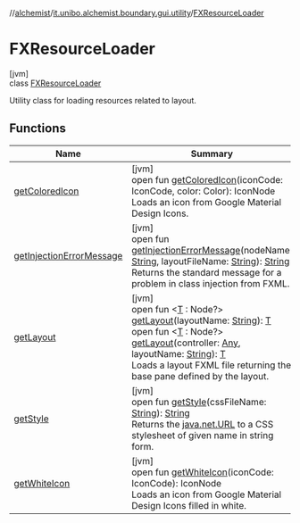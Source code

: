 //[alchemist](../../../index.md)/[it.unibo.alchemist.boundary.gui.utility](../index.md)/[FXResourceLoader](index.md)

# FXResourceLoader

[jvm]\
class [FXResourceLoader](index.md)

Utility class for loading resources related to layout.

## Functions

| Name | Summary |
|---|---|
| [getColoredIcon](get-colored-icon.md) | [jvm]<br>open fun [getColoredIcon](get-colored-icon.md)(iconCode: IconCode, color: Color): IconNode<br>Loads an icon from Google Material Design Icons. |
| [getInjectionErrorMessage](get-injection-error-message.md) | [jvm]<br>open fun [getInjectionErrorMessage](get-injection-error-message.md)(nodeName: [String](https://docs.oracle.com/javase/8/docs/api/java/lang/String.html), layoutFileName: [String](https://docs.oracle.com/javase/8/docs/api/java/lang/String.html)): [String](https://docs.oracle.com/javase/8/docs/api/java/lang/String.html)<br>Returns the standard message for a problem in class injection from FXML. |
| [getLayout](get-layout.md) | [jvm]<br>open fun <[T](get-layout.md) : Node?> [getLayout](get-layout.md)(layoutName: [String](https://docs.oracle.com/javase/8/docs/api/java/lang/String.html)): [T](https://docs.oracle.com/javase/8/docs/api/java/util/function/BiConsumer.html)<br>open fun <[T](get-layout.md) : Node?> [getLayout](get-layout.md)(controller: [Any](https://kotlinlang.org/api/latest/jvm/stdlib/kotlin/-any/index.html), layoutName: [String](https://docs.oracle.com/javase/8/docs/api/java/lang/String.html)): [T](https://docs.oracle.com/javase/8/docs/api/java/util/function/BiConsumer.html)<br>Loads a layout FXML file returning the base pane defined by the layout. |
| [getStyle](get-style.md) | [jvm]<br>open fun [getStyle](get-style.md)(cssFileName: [String](https://docs.oracle.com/javase/8/docs/api/java/lang/String.html)): [String](https://docs.oracle.com/javase/8/docs/api/java/lang/String.html)<br>Returns the [java.net.URL](https://docs.oracle.com/javase/8/docs/api/java/net/URL.html) to a CSS stylesheet of given name in string form. |
| [getWhiteIcon](get-white-icon.md) | [jvm]<br>open fun [getWhiteIcon](get-white-icon.md)(iconCode: IconCode): IconNode<br>Loads an icon from Google Material Design Icons filled in white. |
